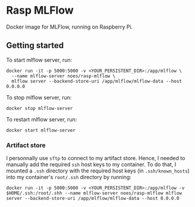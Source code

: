 # Rasp MLFlow

Docker image for MLFlow, running on Raspberry Pi.

## Getting started

To start mlflow server, run:
```
docker run -it -p 5000:5000 -v <YOUR_PERSISTENT_DIR>:/app/mlflow \
  --name mlflow-server noes/rasp-mlflow \
  mlflow server --backend-store-uri /app/mlflow/mlflow-data --host 0.0.0.0
```

To stop mlflow server, run:
```
docker stop mlflow-server
```

To restart mlflow server, run:
```
docker start mlflow-server
```

### Artifact store

I personnally use `sftp` to connect to my artifact store.
Hence, I needed to manually add the required `ssh` host keys to my container. To do that, I mounted a `.ssh` directory with the required host keys (in `.ssh/known_hosts`) into my container's `root/.ssh` directory by running:
```
docker run -it -p 5000:5000 -v <YOUR_PERSISTENT_DIR>:/app/mlflow -v $HOME/.ssh:/root/.shh --name mlflow-server noes/rasp-mlflow mlflow server --backend-store-uri /app/mlflow/mlflow-data --host 0.0.0.0
```


